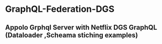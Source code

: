 # GraphQL-Federation-DGS

## Appolo Grphql Server with Netflix DGS GraphQL (Dataloader ,Scheama stiching examples)

